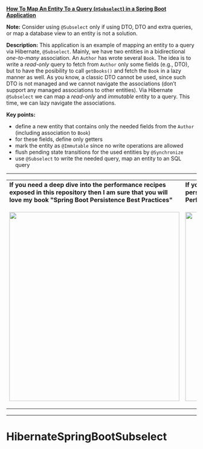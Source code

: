 **[How To Map An Entity To a Query (`@Subselect`) in a Spring Boot Application](https://github.com/AnghelLeonard/Hibernate-SpringBoot/tree/master/HibernateSpringBootDtoSubselect)**
 
**Note:** Consider using `@Subselect` only if using DTO, DTO and extra queries, or map a database view to an entity is not a solution.

**Description:** This application is an example of mapping an entity to a query via Hibernate, `@Subselect`. Mainly, we have two entities in a bidirectional *one-to-many* association. An `Author` has wrote several `Book`. The idea is to write a *read-only* query to fetch from `Author` only some fields (e.g., DTO), but to have the posibility to call `getBooks()` and fetch the `Book` in a lazy manner as well. As you know, a classic DTO cannot be used, since such DTO is not managed and we cannot navigate the associations (don’t support any managed associations to other entities). Via Hibernate `@Subselect` we can map a *read-only* and *immutable* entity to a query. This time, we can lazy navigate the associations. 

**Key points:**
- define a new entity that contains only the needed fields from the `Author` (including association to `Book`)
- for these fields, define only getters
- mark the entity as `@Immutable` since no write operations are allowed
- flush pending state transitions for the used entities by `@Synchronize`
- use `@Subselect` to write the needed query, map an entity to an SQL query

-----------------------------------------------------------------------------------------------------------------------    
<table>
     <tr><td><b>If you need a deep dive into the performance recipes exposed in this repository then I am sure that you will love my book "Spring Boot Persistence Best Practices"</b></td><td><b>If you need a hand of tips and illustrations of 100+ Java persistence performance issues then "Java Persistence Performance Illustrated Guide" is for you.</b></td></tr>
     <tr><td>
<a href="https://www.apress.com/us/book/9781484256251"><p align="left"><img src="https://github.com/AnghelLeonard/Hibernate-SpringBoot/blob/master/Spring%20Boot%20Persistence%20Best%20Practices.jpg" height="500" width="450"/></p></a>
</td><td>
<a href="https://leanpub.com/java-persistence-performance-illustrated-guide"><p align="right"><img src="https://github.com/AnghelLeonard/Hibernate-SpringBoot/blob/master/Java%20Persistence%20Performance%20Illustrated%20Guide.jpg" height="500" width="450"/></p></a>
</td></tr></table>

-----------------------------------------------------------------------------------------------------------------------    
# HibernateSpringBootSubselect
